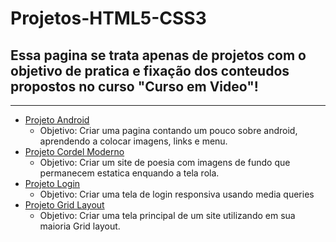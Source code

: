 # Projetos-HTML5-CSS3
## Essa pagina se trata apenas de projetos com o objetivo de pratica e fixação dos conteudos propostos no curso "Curso em Video"!
***

* [Projeto Android](https://phellipe-lariucci.github.io/Projetos-HTML5-CSS3/Projeto-Android)
  * Objetivo: Criar uma pagina contando um pouco sobre android, aprendendo a colocar imagens, links e menu.
* [Projeto Cordel Moderno](https://phellipe-lariucci.github.io/Projetos-HTML5-CSS3/Cordel-Moderno)
  * Objetivo: Criar um site de poesia com imagens de fundo que permanecem estatica enquando a tela rola.
* [Projeto Login](https://phellipe-lariucci.github.io/Projetos-HTML5-CSS3/Projeto-Login)
  * Objetivo: Criar uma tela de login responsiva usando media queries
* [Projeto Grid Layout](https://phellipe-lariucci.github.io/Projetos-HTML5-CSS3/Projeto-Gridlayout)
  * Objetivo: Criar uma tela principal de um site utilizando em sua maioria Grid layout.

